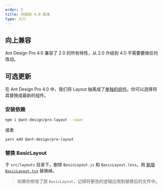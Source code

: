 ```yaml
---
order: 2
title: 升级到 4.0 版本
type: 入门
---
```


## 向上兼容

Ant Design Pro 4.0 兼容了 2.0 的所有特性，从 2.0 升级到 4.0 不需要要做任何改动。

## 可选更新

在 Ant Design Pro 4.0 中，我们将 Layout 抽离成了[单独的组件](https://github.com/ant-design/ant-design-pro-layout)。你可以选择将其替换成最新的组件。

### 安装依赖

```bash
npm i @ant-design/pro-layout --save
```

或者

```bash
yarn add @ant-design/pro-layout
```

### 替换 BasicLayout

于 `src/layouts` 目录下，删除 `BasicLayout.js` 和 `BasicLayout.less`。用 [新版 `BasicLayout.tsx`](https://github.com/ant-design/ant-design-pro/blob/master/src/layouts/BasicLayout.tsx) 替换掉。

> 如果你修改了原 `BasicLayout`，记得将更改的逻辑应用到替换后的文件中。
